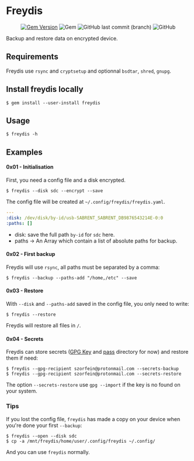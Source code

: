 # Freydis

<div align="center">

[![Gem Version](https://badge.fury.io/rb/freydis.svg)](https://badge.fury.io/rb/freydis)
![Gem](https://img.shields.io/gem/dtv/freydis?color=red)
![GitHub last commit (branch)](https://img.shields.io/github/last-commit/szorfein/freydis/develop?color=purple)
![GitHub](https://img.shields.io/github/license/szorfein/freydis?color=cyan)

</div>

Backup and restore data on encrypted device.

## Requirements
Freydis use `rsync` and `cryptsetup` and optionnal `bsdtar`, `shred`, `gnupg`.

## Install freydis locally

    $ gem install --user-install freydis

## Usage

    $ freydis -h

## Examples

#### 0x01 - Initialisation
First, you need a config file and a disk encrypted.

    $ freydis --disk sdc --encrypt --save

The config file will be created at `~/.config/freydis/freydis.yaml`.

```yaml
---
:disk: /dev/disk/by-id/usb-SABRENT_SABRENT_DB9876543214E-0:0
:paths: []
```

+ disk: save the full path `by-id` for `sdc` here.
+ paths -> An Array which contain a list of absolute paths for backup.

#### 0x02 - First backup
Freydis will use `rsync`, all paths must be separated by a comma:

    $ freydis --backup --paths-add "/home,/etc" --save

#### 0x03 - Restore
With `--disk` and `--paths-add` saved in the config file, you only need to write:

    $ freydis --restore

Freydis will restore all files in `/`.

#### 0x04 - Secrets
Freydis can store secrets ([GPG Key](https://www.gnupg.org/) and [pass](https://www.passwordstore.org/) directory for now) and restore them if need:

    $ freydis --gpg-recipient szorfein@protonmail.com --secrets-backup
    $ freydis --gpg-recipient szorfein@protonmail.com --secrets-restore

The option `--secrets-restore` use `gpg --import` if the key is no found on your system.

### Tips
If you lost the config file, `freydis` has made a copy on your device when you're done your first `--backup`:

    $ freydis --open --disk sdc
    $ cp -a /mnt/freydis/home/user/.config/freydis ~/.config/

And you can use `freydis` normally.
